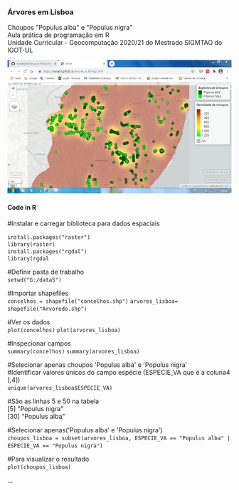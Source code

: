 <h3>Árvores em Lisboa</h3><p></p>
Choupos "Populus alba" e "Populus nigra"<br>
Aula prática de programação em R<br>
Unidade Curricular - Geocomputação 2020/21 do Mestrado SIGMTAO do IGOT-UL<p></p>
<img src="trees_r.png" alt="image" width="" height="300">


#### Code in R

#Instalar e carregar biblioteca para dados espaciais
```
install.packages("raster")
library(raster)
install.packages("rgdal")
library(rgdal
```

#Definir pasta de trabalho<br>
`setwd("G:/data5")`

#Importar shapefiles<br>
`concelhos = shapefile("concelhos.shp")`
`arvores_lisboa= shapefile("Arvoredo.shp")`

#Ver os dados<br>
`plot(concelhos)`
`plot(arvores_lisboa)`

#Inspecionar campos<br>
`summary(concelhos)`
`summary(arvores_lisboa)`

#Selecionar apenas choupos 'Populus alba' e 'Populus nigra’<br>
#Identificar valores únicos do campo espécie (ESPECIE_VA que é a coluna4 [,4])<br>
`unique(arvores_lisboa$ESPECIE_VA)`

#São as linhas 5 e 50 na tabela<br>
[5] "Populus nigra"  <br>
[30] "Populus alba"

#Selecionar apenas('Populus alba' e 'Populus nigra’)<br>
`choupos_lisboa = subset(arvores_lisboa, ESPECIE_VA
== "Populus alba" | ESPECIE_VA == "Populus nigra")`

#Para visualizar o resultado<br>
`plot(choupos_lisboa)` 

...
